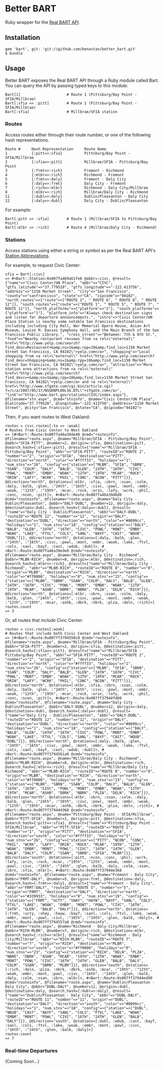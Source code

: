 # Better BART

Ruby wrapper for the [Real BART API](http://api.bart.gov/docs/overview/index.aspx).

## Installation

    gem 'bart', git: 'git://github.com/benastan/better_bart.git'
    $ bundle
    
## Usage

Better BART exposes the Real BART API through a Ruby module called Bart. You can query the API by passing typed keys to this module:

    Bart[1]                     # Route 1 (Pittsburg/Bay Point - SFIA/Millbrae)
    Bart[:sfia => :pitt]        # Route 1 (Pittsburg/Bay Point - SFIA/Millbrae)
    Bart[:sfia]                 # Millbrae/SFIA station

### Routes

Access routes either through their route number, or one of the following hash representations.

    Route #     Hash Representation     Route Name
    1           {:pitt=>:sfia}          Pittsburg/Bay Point - SFIA/Millbrae
    2           {:sfia=>:pitt}          Millbrae/SFIA - Pittsburg/Bay Point 
    3           {:frmt=>:rich}          Fremont - Richmond 
    4           {:mlbr=>:rich}          Richmond - Fremont
    5           {:frmt=>:daly}          Fremont - Daly City 
    6           {:daly=>:frmt}          Daly City - Fremont 
    7           {:rich=>:mlbr}          Richmond - Daly City/Millbrae 
    8           {:mlbr=>:rich}          Millbrae/Daly City - Richmond 
    11          {:dubl=>:daly}          Dublin/Pleasanton - Daly City 
    12          {:daly=>:dubl}          Daly City - Dublin/Pleasanton

For example:

    Bart[:pitt => :sfia]        # Route 1 (Millbrae/SFIA to Pittsburg/Bay Point)
    Bart[:mlbr => :rich]        # Route 4 (Millbrae/Daly City - Richmond)
    
### Stations

Access stations using either a string or symbol as per the Real BART API's [Station Abbreviations](http://api.bart.gov/docs/overview/abbrev.aspx).

For example, to request Civic Center:

    sfia = Bart[:civc]
    => #<Bart::Station:0x007fa469a61fe8 @abbr=:civc, @result={"name"=>"Civic Center/UN Plaza", "abbr"=>"CIVC", "gtfs_latitude"=>"37.779528", "gtfs_longitude"=>"-122.413756", "address"=>"1150 Market Street", "city"=>"San Francisco", "county"=>"sanfrancisco", "state"=>"CA", "zipcode"=>"94102", "north_routes"=>{"route"=>["ROUTE 2", " ROUTE 6", " ROUTE 8", " ROUTE 12"]}, "south_routes"=>{"route"=>["ROUTE 1", " ROUTE 5", " ROUTE 7", " ROUTE 11"]}, "north_platforms"=>{"platform"=>"2"}, "south_platforms"=>{"platform"=>"1"}, "platform_info"=>"Always check destination signs and listen for departure announcements.", "intro"=>"Civic Center/UN Plaza Station is nearby some notable San Francisco destinations including including City Hall, War Memorial Opera House, Asian Art Museum, Louise M. Davies Symphony Hall, and the Main Branch of the San Francisco Public Library.", "cross_street"=>"Between: 7th & 8th St.", "food"=>"Nearby restaurant reviews from <a rel=\"external\" href=\"http://www.yelp.com/search?find_desc=Restaurant+&amp;ns=1&amp;rpp=10&amp;find_loc=1150 Market Street San Francisco, CA 94102\">yelp.com</a>", "shopping"=>"Local shopping from <a rel=\"external\" href=\"http://www.yelp.com/search?find_desc=Shopping+&amp;ns=1&amp;rpp=10&amp;find_loc=1150 Market Street San Francisco, CA 94102\">yelp.com</a>", "attraction"=>"More station area attractions from <a rel=\"external\" href=\"http://www.yelp.com/search?find_desc=+&amp;ns=1&amp;rpp=10&amp;find_loc=1150 Market Street San Francisco, CA 94102\">yelp.com</a> and <a rel=\"external\" href=\"http://www.sfgate.com/cgi-bin/article.cgi?f=/c/a/2007/05/17/NSGKNPL00L16.DTL\">sfgate.com</a>", "link"=>"http://www.bart.gov/stations/CIVC/index.aspx"}, @filename="stn.aspx", @cmd="stninfo", @name="Civic Center/UN Plaza", @latitude="37.779528", @longitude="-122.413756", @address="1150 Market Street", @city="San Francisco", @state="CA", @zipcode="94102">

Then, if you want routes to West Oakland:

    routes = civc.routes[:to => :woak]
    # Routes from Civic Center to West Oakland
    => [#<Bart::Route:0x007fa46a39de40 @cmd="routeinfo", @filename="route.aspx", @name="Millbrae/SFIA - Pittsburg/Bay Point", @abbr="SFIA-PITT", @number=2, @origin=:sfia, @destination=:pitt, @search_hash={:sfia=>:pitt}, @result={"name"=>"Millbrae/SFIA - Pittsburg/Bay Point", "abbr"=>"SFIA-PITT", "routeID"=>"ROUTE 2", "number"=>"2", "origin"=>"SFIA", "destination"=>"PITT", "direction"=>"north", "color"=>"#ffff33", "holidays"=>"1", "num_stns"=>"26", "config"=>{"station"=>["MLBR", "SFIA", "SBRN", "SSAN", "COLM", "DALY", "BALB", "GLEN", "24TH", "16TH", "CIVC", "POWL", "MONT", "EMBR", "WOAK", "12TH", "19TH", "MCAR", "ROCK", "ORIN", "LAFY", "WCRK", "PHIL", "CONC", "NCON", "PITT"]}}, @direction="north", @stations=[:mlbr, :sfia, :sbrn, :ssan, :colm, :daly, :balb, :glen, :"24th", :"16th", :civc, :powl, :mont, :embr, :woak, :"12th", :"19th", :mcar, :rock, :orin, :lafy, :wcrk, :phil, :conc, :ncon, :pitt]>, #<Bart::Route:0x007fa46a3946d8 @cmd="routeinfo", @filename="route.aspx", @name="Daly City - Dublin/Pleasanton", @abbr="DALY-DUBL", @number=12, @origin=:daly, @destination=:dubl, @search_hash={:daly=>:dubl}, @result={"name"=>"Daly City - Dublin/Pleasanton", "abbr"=>"DALY-DUBL", "routeID"=>"ROUTE 12", "number"=>"12", "origin"=>"DALY", "destination"=>"DUBL", "direction"=>"north", "color"=>"#0099cc", "holidays"=>"1", "num_stns"=>"18", "config"=>{"station"=>["DALY", "BALB", "GLEN", "24TH", "16TH", "CIVC", "POWL", "MONT", "EMBR", "WOAK", "LAKE", "FTVL", "COLS", "SANL", "BAYF", "CAST", "WDUB", "DUBL"]}}, @direction="north", @stations=[:daly, :balb, :glen, :"24th", :"16th", :civc, :powl, :mont, :embr, :woak, :lake, :ftvl, :cols, :sanl, :bayf, :cast, :wdub, :dubl]>, #<Bart::Route:0x007fa46a39ede0 @cmd="routeinfo", @filename="route.aspx", @name="Millbrae/Daly City - Richmond", @abbr="MLBR-RICH", @number=8, @origin=:mlbr, @destination=:rich, @search_hash={:mlbr=>:rich}, @result={"name"=>"Millbrae/Daly City - Richmond", "abbr"=>"MLBR-RICH", "routeID"=>"ROUTE 8", "number"=>"8", "origin"=>"MLBR", "destination"=>"RICH", "direction"=>"north", "color"=>"#ff0000", "holidays"=>"0", "num_stns"=>"23", "config"=>{"station"=>["MLBR", "SBRN", "SSAN", "COLM", "DALY", "BALB", "GLEN", "24TH", "16TH", "CIVC", "POWL", "MONT", "EMBR", "WOAK", "12TH", "19TH", "MCAR", "ASHB", "DBRK", "NBRK", "PLZA", "DELN", "RICH"]}}, @direction="north", @stations=[:mlbr, :sbrn, :ssan, :colm, :daly, :balb, :glen, :"24th", :"16th", :civc, :powl, :mont, :embr, :woak, :"12th", :"19th", :mcar, :ashb, :dbrk, :nbrk, :plza, :deln, :rich]>]
    routes.count
    => 3

Or, all routes that *include* Civic Center:

    routes = civc.routes[:woak]
    # Routes that include both Civic Center and West Oakland
    => [#<Bart::Route:0x007ff3794550c8 @cmd="routeinfo", @filename="route.aspx", @name="Millbrae/SFIA - Pittsburg/Bay Point", @abbr="SFIA-PITT", @number=2, @origin=:sfia, @destination=:pitt, @search_hash={:sfia=>:pitt}, @result={"name"=>"Millbrae/SFIA - Pittsburg/Bay Point", "abbr"=>"SFIA-PITT", "routeID"=>"ROUTE 2", "number"=>"2", "origin"=>"SFIA", "destination"=>"PITT", "direction"=>"north", "color"=>"#ffff33", "holidays"=>"1", "num_stns"=>"26", "config"=>{"station"=>["MLBR", "SFIA", "SBRN", "SSAN", "COLM", "DALY", "BALB", "GLEN", "24TH", "16TH", "CIVC", "POWL", "MONT", "EMBR", "WOAK", "12TH", "19TH", "MCAR", "ROCK", "ORIN", "LAFY", "WCRK", "PHIL", "CONC", "NCON", "PITT"]}}, @direction="north", @stations=[:mlbr, :sfia, :sbrn, :ssan, :colm, :daly, :balb, :glen, :"24th", :"16th", :civc, :powl, :mont, :embr, :woak, :"12th", :"19th", :mcar, :rock, :orin, :lafy, :wcrk, :phil, :conc, :ncon, :pitt]>, #<Bart::Route:0x007ff37944fd80 @cmd="routeinfo", @filename="route.aspx", @name="Daly City - Dublin/Pleasanton", @abbr="DALY-DUBL", @number=12, @origin=:daly, @destination=:dubl, @search_hash={:daly=>:dubl}, @result={"name"=>"Daly City - Dublin/Pleasanton", "abbr"=>"DALY-DUBL", "routeID"=>"ROUTE 12", "number"=>"12", "origin"=>"DALY", "destination"=>"DUBL", "direction"=>"north", "color"=>"#0099cc", "holidays"=>"1", "num_stns"=>"18", "config"=>{"station"=>["DALY", "BALB", "GLEN", "24TH", "16TH", "CIVC", "POWL", "MONT", "EMBR", "WOAK", "LAKE", "FTVL", "COLS", "SANL", "BAYF", "CAST", "WDUB", "DUBL"]}}, @direction="north", @stations=[:daly, :balb, :glen, :"24th", :"16th", :civc, :powl, :mont, :embr, :woak, :lake, :ftvl, :cols, :sanl, :bayf, :cast, :wdub, :dubl]>, #<Bart::Route:0x007ff3794561a8 @cmd="routeinfo", @filename="route.aspx", @name="Millbrae/Daly City - Richmond", @abbr="MLBR-RICH", @number=8, @origin=:mlbr, @destination=:rich, @search_hash={:mlbr=>:rich}, @result={"name"=>"Millbrae/Daly City - Richmond", "abbr"=>"MLBR-RICH", "routeID"=>"ROUTE 8", "number"=>"8", "origin"=>"MLBR", "destination"=>"RICH", "direction"=>"north", "color"=>"#ff0000", "holidays"=>"0", "num_stns"=>"23", "config"=>{"station"=>["MLBR", "SBRN", "SSAN", "COLM", "DALY", "BALB", "GLEN", "24TH", "16TH", "CIVC", "POWL", "MONT", "EMBR", "WOAK", "12TH", "19TH", "MCAR", "ASHB", "DBRK", "NBRK", "PLZA", "DELN", "RICH"]}}, @direction="north", @stations=[:mlbr, :sbrn, :ssan, :colm, :daly, :balb, :glen, :"24th", :"16th", :civc, :powl, :mont, :embr, :woak, :"12th", :"19th", :mcar, :ashb, :dbrk, :nbrk, :plza, :deln, :rich]>, #<Bart::Route:0x007ff379444368 @cmd="routeinfo", @filename="route.aspx", @name="Pittsburg/Bay Point - SFIA/Millbrae", @abbr="PITT-SFIA", @number=1, @origin=:pitt, @destination=:sfia, @search_hash={:pitt=>:sfia}, @result={"name"=>"Pittsburg/Bay Point - SFIA/Millbrae", "abbr"=>"PITT-SFIA", "routeID"=>"ROUTE 1", "number"=>"1", "origin"=>"PITT", "destination"=>"SFIA", "direction"=>"south", "color"=>"#ffff33", "holidays"=>"1", "num_stns"=>"26", "config"=>{"station"=>["PITT", "NCON", "CONC", "PHIL", "WCRK", "LAFY", "ORIN", "ROCK", "MCAR", "19TH", "12TH", "WOAK", "EMBR", "MONT", "POWL", "CIVC", "16TH", "24TH", "GLEN", "BALB", "DALY", "COLM", "SSAN", "SBRN", "SFIA", "MLBR"]}}, @direction="south", @stations=[:pitt, :ncon, :conc, :phil, :wcrk, :lafy, :orin, :rock, :mcar, :"19th", :"12th", :woak, :embr, :mont, :powl, :civc, :"16th", :"24th", :glen, :balb, :daly, :colm, :ssan, :sbrn, :sfia, :mlbr]>, #<Bart::Route:0x007ff37944e368 @cmd="routeinfo", @filename="route.aspx", @name="Fremont - Daly City", @abbr="FRMT-DALY", @number=5, @origin=:frmt, @destination=:daly, @search_hash={:frmt=>:daly}, @result={"name"=>"Fremont - Daly City", "abbr"=>"FRMT-DALY", "routeID"=>"ROUTE 5", "number"=>"5", "origin"=>"FRMT", "destination"=>"DALY", "direction"=>"north", "color"=>"#339933", "holidays"=>"0", "num_stns"=>"19", "config"=>{"station"=>["FRMT", "UCTY", "SHAY", "HAYW", "BAYF", "SANL", "COLS", "FTVL", "LAKE", "WOAK", "EMBR", "MONT", "POWL", "CIVC", "16TH", "24TH", "GLEN", "BALB", "DALY"]}}, @direction="north", @stations=[:frmt, :ucty, :shay, :hayw, :bayf, :sanl, :cols, :ftvl, :lake, :woak, :embr, :mont, :powl, :civc, :"16th", :"24th", :glen, :balb, :daly]>, #<Bart::Route:0x007ff3794557a8 @cmd="routeinfo", @filename="route.aspx", @name="Richmond - Daly City/Millbrae", @abbr="RICH-MLBR", @number=7, @origin=:rich, @destination=:mlbr, @search_hash={:rich=>:mlbr}, @result={"name"=>"Richmond - Daly City/Millbrae", "abbr"=>"RICH-MLBR", "routeID"=>"ROUTE 7", "number"=>"7", "origin"=>"RICH", "destination"=>"MLBR", "direction"=>"south", "color"=>"#ff0000", "holidays"=>"0", "num_stns"=>"23", "config"=>{"station"=>["RICH", "DELN", "PLZA", "NBRK", "DBRK", "ASHB", "MCAR", "19TH", "12TH", "WOAK", "EMBR", "MONT", "POWL", "CIVC", "16TH", "24TH", "GLEN", "BALB", "DALY", "COLM", "SSAN", "SBRN", "MLBR"]}}, @direction="south", @stations=[:rich, :deln, :plza, :nbrk, :dbrk, :ashb, :mcar, :"19th", :"12th", :woak, :embr, :mont, :powl, :civc, :"16th", :"24th", :glen, :balb, :daly, :colm, :ssan, :sbrn, :mlbr]>, #<Bart::Route:0x007ff37944ed90 @cmd="routeinfo", @filename="route.aspx", @name="Dublin/Pleasanton - Daly City", @abbr="DUBL-DALY", @number=11, @origin=:dubl, @destination=:daly, @search_hash={:dubl=>:daly}, @result={"name"=>"Dublin/Pleasanton - Daly City", "abbr"=>"DUBL-DALY", "routeID"=>"ROUTE 11", "number"=>"11", "origin"=>"DUBL", "destination"=>"DALY", "direction"=>"south", "color"=>"#0099cc", "holidays"=>"1", "num_stns"=>"18", "config"=>{"station"=>["DUBL", "WDUB", "CAST", "BAYF", "SANL", "COLS", "FTVL", "LAKE", "WOAK", "EMBR", "MONT", "POWL", "CIVC", "16TH", "24TH", "GLEN", "BALB", "DALY"]}}, @direction="south", @stations=[:dubl, :wdub, :cast, :bayf, :sanl, :cols, :ftvl, :lake, :woak, :embr, :mont, :powl, :civc, :"16th", :"24th", :glen, :balb, :daly]>]
    routes.count
    => 7

### Real-time Departures

(Coming Soon...)
